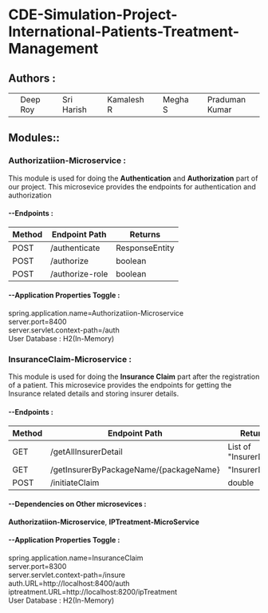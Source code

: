# CDE-Simulation-Project-International-Patients-Treatment-Management

## Authors :

<table>
  <tr>
      <td>
        <a href="https://github.com/DRoy7"><td>Deep Roy</td></a>
        </td>
      <td>
        <a href="https://github.com/sriharish252"><td>Sri Harish</td></a>
        </td>
      <td>
        <a href="https://github.com/Kamalesh8"><td>Kamalesh R</td></a>
        </td>
      <td>
        <a href="https://github.com/Megha0699"><td>Megha S</td></a>
        </td>
      <td>
        <a href="https://github.com/greninja199"><td>Praduman Kumar</td></a>
        </td>
    </tr>
</table>

## Modules::

### Authorizatiion-Microservice :
This module is used for doing the **Authentication** and **Authorization** part of our project. 
This microsevice provides the endpoints for authentication and authorization

#### --Endpoints : 
<table>
    <thead>
        <th>Method</th>
        <th>Endpoint Path</th>
        <th>Returns</th>
    </thead>
    <tbody>
        <tr>
            <td>POST</td>
            <td>/authenticate</td>
            <td>ResponseEntity</td>
        </tr>
        <tr>
            <td>POST</td>
            <td>/authorize</td>
            <td>boolean</td>
        </tr>
        <tr>
            <td>POST</td>
            <td>/authorize-role</td>
            <td>boolean</td>
        </tr>
    </tbody>
</table>

#### --Application Properties Toggle :<br/>
spring.application.name=Authorizatiion-Microservice<br/>
server.port=8400<br/>
server.servlet.context-path=/auth<br/>
User Database : H2(In-Memory)<br/>

### InsuranceClaim-Microservice :
This module is used for doing the **Insurance Claim** part after the registration of a patient. 
This microsevice provides the endpoints for getting the Insurance related details and storing insurer details.

#### --Endpoints : 
<table>
    <thead>
        <th>Method</th>
        <th>Endpoint Path</th>
        <th>Returns</th>
    </thead>
    <tbody>
        <tr>
            <td>GET</td>
            <td>/getAllInsurerDetail</td>
            <td>List of "InsurerDetail"</td>
        </tr>
        <tr>
            <td>GET</td>
            <td>/getInsurerByPackageName/{packageName}</td>
            <td>"InsurerDetail"</td>
        </tr>
        <tr>
            <td>POST</td>
            <td>/initiateClaim</td>
            <td>double</td>
        </tr>
    </tbody>
</table>

#### --Dependencies on Other microsevices :<br/>
**Authorizatiion-Microservice**, **IPTreatment-MicroService**

#### --Application Properties Toggle :<br/>
spring.application.name=InsuranceClaim<br/>
server.port=8300<br/>
server.servlet.context-path=/insure<br/>
auth.URL=http://localhost:8400/auth<br/>
iptreatment.URL=http://localhost:8200/ipTreatment<br/>
User Database : H2(In-Memory)<br/>
